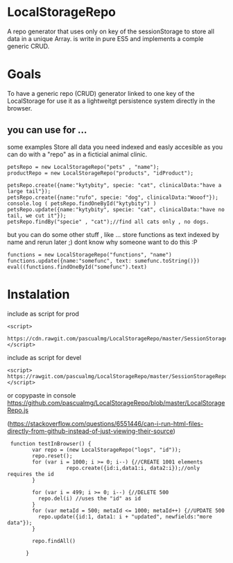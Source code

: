 # LocalStorageRepo
A repo generator that uses only on key of the sessionStorage to store all data in a unique Array.
is write in pure ES5 and implements a comple generic CRUD.

# Goals
To have a generic repo (CRUD) generator linked to one key of the LocalStorage for use it as a lightweitgt persistence system directly in the browser.

## you can use for ...
some examples
Store all data you need indexed and easly accesible as you can do with a "repo" as in a ficticial animal clinic.
```
petsRepo = new LocalStorageRepo("pets" , "name");
productRepo = new LocalStorageRepo("products", "idProduct");

petsRepo.create({name:"kytybity", specie: "cat", clinicalData:"have a large tail"});
petsRepo.create({name:"rufo", specie: "dog", clinicalData:"Wooof"});
console.log ( petsRepo.findOneById("kytybity") )
petsRepo.update({name:"kytybity", specie: "cat", clinicalData:"have no tail, we cut it"});
petsRepo.findBy("specie" , "cat");//find all cats only , no dogs.
```

but you can do some other stuff , like ... store functions as text indexed by name and rerun later ;) dont know why someone want to do this :P
```
functions = new LocalStorageRepo("functions", "name")
functions.update({name:"somefunc", text: sumefunc.toString()})
eval((functions.findOneById("somefunc").text)
```
# Instalation
include as script for prod
```
<script>
  https://cdn.rawgit.com/pascualmg/LocalStorageRepo/master/SessionStorageRepo.js
</script>
```

include as script for devel
```
<script>
https://rawgit.com/pascualmg/LocalStorageRepo/master/SessionStorageRepo.js
</script>
```
or copypaste in console https://github.com/pascualmg/LocalStorageRepo/blob/master/LocalStorageRepo.js  

(https://stackoverflow.com/questions/6551446/can-i-run-html-files-directly-from-github-instead-of-just-viewing-their-source)

```
 function testInBrowser() {
        var repo = (new LocalStorageRepo("logs", "id"));
        repo.reset();
        for (var i = 1000; i >= 0; i--) {//CREATE 1001 elements
                   repo.create({id:i,data1:i, data2:i});//only requires the id
        }

        for (var i = 499; i >= 0; i--) {//DELETE 500
          repo.del(i) //uses the "id" as id
        }
        for (var metaId = 500; metaId <= 1000; metaId++) {//UPDATE 500
          repo.update({id:1, data1: i + "updated", newfields:"more data"});
        }
		
		repo.findAll()

      }
```
